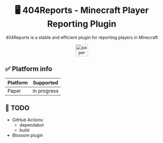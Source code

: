 <div align="center">
  <h1>🖥️ 404Reports - Minecraft Player Reporting Plugin</h1>
  <p>404Reports is a stable and efficient plugin for reporting players in Minecraft</p>
  <img alt="paper" height="40" src="https://cdn.jsdelivr.net/npm/@intergrav/devins-badges@3/assets/compact/supported/paper_vector.svg">
</div>

## ✅ Platform info
| Platform | Supported |
|----------|-----------|
| Paper    | In progress |

## 🔔 TODO
- GitHub Actions:
  - dependabot
  - build
- Blossom plugin
